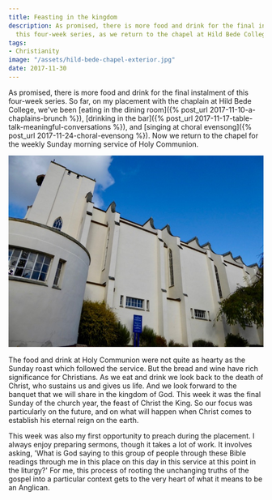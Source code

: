 ```yaml
---
title: Feasting in the kingdom
description: As promised, there is more food and drink for the final instalment of
  this four-week series, as we return to the chapel at Hild Bede College for Communion.
tags:
- Christianity
image: "/assets/hild-bede-chapel-exterior.jpg"
date: 2017-11-30
---
```

As promised, there is more food and drink for the final instalment of this four-week series. So far, on my placement with the chaplain at Hild Bede College, we've been [eating in the dining room]({% post_url 2017-11-10-a-chaplains-brunch %}), [drinking in the bar]({% post_url 2017-11-17-table-talk-meaningful-conversations %}), and [singing at choral evensong]({% post_url 2017-11-24-choral-evensong %}). Now we return to the chapel for the weekly Sunday morning service of Holy Communion.

![Hild Bede Chapel](/assets/hild-bede-chapel-exterior.jpg)

The food and drink at Holy Communion were not quite as hearty as the Sunday roast which followed the service. But the bread and wine have rich significance for Christians. As we eat and drink we look back to the death of Christ, who sustains us and gives us life. And we look forward to the banquet that we will share in the kingdom of God. This week it was the final Sunday of the church year, the feast of Christ the King. So our focus was particularly on the future, and on what will happen when Christ comes to establish his eternal reign on the earth.

This week was also my first opportunity to preach during the placement. I always enjoy preparing sermons, though it takes a lot of work. It involves asking, 'What is God saying to this group of people through these Bible readings through me in this place on this day in this service at this point in the liturgy?' For me, this process of rooting the unchanging truths of the gospel into a particular context gets to the very heart of what it means to be an Anglican.
